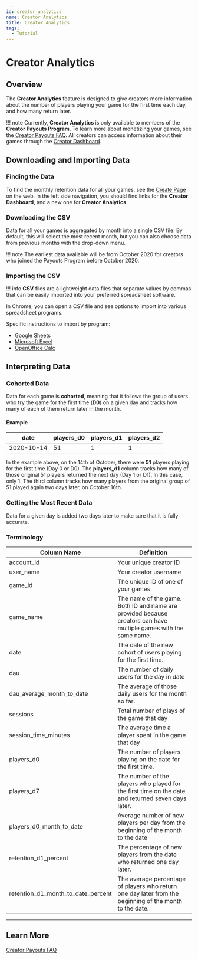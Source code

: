 ```yaml
---
id: creator_analytics
name: Creator Analytics
title: Creator Analytics
tags:
  - Tutorial
---
```


# Creator Analytics

## Overview

The **Creator Analytics** feature is designed to give creators more information about the number of players playing your game for the first time each day, and how many return later.

!!! note
    Currently, **Creator Analytics** is only available to members of the **Creator Payouts Program**. To learn more about monetizing your games, see the [Creator Payouts FAQ](https://support.coregames.com/hc/en-us/articles/360051489213-Creator-Payouts-FAQ). All creators can access information about their games through the [Creator Dashboard](https://www.coregames.com/creator-dashboard).

## Downloading and Importing Data

### Finding the Data

To find the monthly retention data for all your games, see the [Create Page](https://www.coregames.com/create) on the web. In the left side navigation, you should find links for the **Creator Dashboard**, and a new one for **Creator Analytics**.

### Downloading the CSV

Data for all your games is aggregated by month into a single CSV file. By default, this will select the most recent month, but you can also choose data from previous months with the drop-down menu.

!!! note
    The earliest data available will be from October 2020 for creators who joined the Payouts Program before October 2020.

### Importing the CSV

!!! info
    **CSV** files are a lightweight data files that separate values by commas that can be easily imported into your preferred spreadsheet software.

In Chrome, you can open a CSV file and see options to import into various spreadsheet programs.

Specific instructions to import by program:

- [Google Sheets](https://support.google.com/docs/answer/40608?co=GENIE.Platform%3DDesktop&hl=en)
- [Microsoft Excel](https://support.microsoft.com/en-us/office/import-or-export-text-txt-or-csv-files-5250ac4c-663c-47ce-937b-339e391393ba)
- [OpenOffice Calc](https://smallbusiness.chron.com/import-csv-file-openoffice-79038.html)

## Interpreting Data

### Cohorted Data

Data for each game is **cohorted**, meaning that it follows the group of users who try the game for the first time (**D0**) on a given day and tracks how many of each of them return later in the month.

#### Example

| date       | players_d0 | players_d1 | players_d2 |
| ---------- | ---------- | ---------- | ---------- |
| 2020-10-14 | 51         | 1          | 1          |

In the example above, on the 14th of October, there were **51** players playing for the first time (Day 0 or D0). The **players_d1** column tracks how many of those original 51 players returned the next day (Day 1 or D1). In this case, only 1. The third column tracks how many players from the original group of 51 played again two days later, on October 16th.

### Getting the Most Recent Data

Data for a given day is added two days later to make sure that it is fully accurate.

### Terminology

| Column Name                        | Definition                                                                                                       |
| ---------------------------------- | ---------------------------------------------------------------------------------------------------------------- |
| account_id                         | Your unique creator ID                                                                                           |
| user_name                          | Your creator username                                                                                            |
| game_id                            | The unique ID of one of your games                                                                               |
| game_name                          | The name of the game. Both ID and name are provided because creators can have multiple games with the same name. |
| date                               | The date of the new cohort of users playing for the first time.                                                  |
| dau                                | The number of daily users for the day in date                                                                    |
| dau_average_month_to_date          | The average of those daily users for the month so far.                                                           |
| sessions                           | Total number of plays of the game that day                                                                       |
| session_time_minutes               | The average time a player spent in the game that day                                                             |
| players_d0                         | The number of players playing on the date for the first time.                                                    |
| players_d7                         | The number of the players who played for the first time on the date and returned seven days later.               |
| players_d0_month_to_date           | Average number of new players per day from the beginning of the month to the date                                |
| retention_d1_percent               | The percentage of new players from the date who returned one day later.                                             |
| retention_d1_month_to_date_percent | The average percentage of players who return one day later from the beginning of the month to the date.          |

---

## Learn More

[Creator Payouts FAQ](https://support.coregames.com/hc/en-us/articles/)
